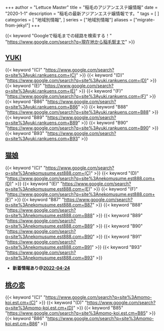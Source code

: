 +++
author = "Lettuce Master"
title = "稲毛のアジアンエステ嬢情報"
date = "2020-1-1"
description = "稲毛の最新アジアンエステ嬢情報です。"
tags = [
]
categories = [
    "地域別情報",
]
series = ["地域別情報"]
aliases = ["migrate-from-jekyl"]
+++

{{< keyword "Googleで稲毛までの経路を検索する！" "https://www.google.com/search?q=現在地から稲毛駅まで" >}}

## [YUKI](http://yuki.rankuens.com/)
{{< keyword "(C)" "https://www.google.com/search?q=site%3Ayuki.rankuens.com+(C)" >}} {{< keyword "(D)" "https://www.google.com/search?q=site%3Ayuki.rankuens.com+(D)" >}} {{< keyword "(E)" "https://www.google.com/search?q=site%3Ayuki.rankuens.com+(E)" >}} {{< keyword "(F)" "https://www.google.com/search?q=site%3Ayuki.rankuens.com+(F)" >}} {{< keyword "B86" "https://www.google.com/search?q=site%3Ayuki.rankuens.com+B86" >}} {{< keyword "B88" "https://www.google.com/search?q=site%3Ayuki.rankuens.com+B88" >}} {{< keyword "B89" "https://www.google.com/search?q=site%3Ayuki.rankuens.com+B89" >}} {{< keyword "B90" "https://www.google.com/search?q=site%3Ayuki.rankuens.com+B90" >}} {{< keyword "B93" "https://www.google.com/search?q=site%3Ayuki.rankuens.com+B93" >}} 

## [猫娘](http://nekomusume.est888.com/)
{{< keyword "(C)" "https://www.google.com/search?q=site%3Anekomusume.est888.com+(C)" >}} {{< keyword "(D)" "https://www.google.com/search?q=site%3Anekomusume.est888.com+(D)" >}} {{< keyword "(E)" "https://www.google.com/search?q=site%3Anekomusume.est888.com+(E)" >}} {{< keyword "(F)" "https://www.google.com/search?q=site%3Anekomusume.est888.com+(F)" >}} {{< keyword "B87" "https://www.google.com/search?q=site%3Anekomusume.est888.com+B87" >}} {{< keyword "B88" "https://www.google.com/search?q=site%3Anekomusume.est888.com+B88" >}} {{< keyword "B89" "https://www.google.com/search?q=site%3Anekomusume.est888.com+B89" >}} {{< keyword "B90" "https://www.google.com/search?q=site%3Anekomusume.est888.com+B90" >}} {{< keyword "B91" "https://www.google.com/search?q=site%3Anekomusume.est888.com+B91" >}} {{< keyword "B93" "https://www.google.com/search?q=site%3Anekomusume.est888.com+B93" >}} 

- **新着情報あり@[2022-04-24](/post/2022-04-24)**
## [桃の恋](https://momo-koi.est.cm/)
{{< keyword "(C)" "https://www.google.com/search?q=site%3Amomo-koi.est.cm+(C)" >}} {{< keyword "(D)" "https://www.google.com/search?q=site%3Amomo-koi.est.cm+(D)" >}} {{< keyword "B85" "https://www.google.com/search?q=site%3Amomo-koi.est.cm+B85" >}} {{< keyword "B86" "https://www.google.com/search?q=site%3Amomo-koi.est.cm+B86" >}} 

